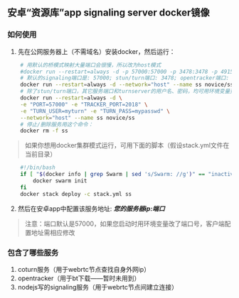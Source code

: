  
## 安卓“资源库”app signaling server docker镜像

### 如何使用
1. 先在公网服务器上（不需域名）安装docker，然后运行：  

```bash
    # 用默认的桥模式映射大量端口会很慢，所以改为host模式
    #docker run --restart=always -d -p 57000:57000 -p 3478:3478 -p 49152-65535:49152-65535/udp novice/ss
    # 默认的signaling端口是: 57000; stun/turn端口: 3478; opentracker端口: 2018
    docker run --restart=always -d --network="host" --name ss novice/ss
    # 除了stun/turn端口，其它服务端口和turnserver的用户名、密码，均可用环境变量更改，例如：
    docker run --restart=always -d \
    -e "PORT=57000" -e "TRACKER_PORT=2018" \
    -e "TURN_USER=myturn" -e "TURN_PASS=mypasswd" \
    --network="host" --name ss novice/ss
    # 停止/删除服务用这个命令：
    docker rm -f ss
```   
>如果你想用docker集群模式运行，可用下面的脚本（假设stack.yml文件在当前目录）  
```bash
    #!/bin/bash
    if [ "$(docker info | grep Swarm | sed 's/Swarm: //g')" == "inactive" ]; then
        docker swarm init
    fi
    docker stack deploy -c stack.yml ss
```
2. 然后在安卓app中配置该服务地址: ***您的服务器ip:端口***
> 注意：端口默认是57000，如果您启动时用环境变量改了端口号，客户端配置地址需相应修改

### 包含了哪些服务
1. coturn服务（用于webrtc节点查找自身外网ip）
2. opentracker（用于bt下载——暂时未用到）
3. nodejs写的signaling服务（用于webrtc节点间建立连接）

